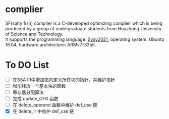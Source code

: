 # complier

SF(salty fish) complier is a C-developed optimizing complier which is being produced by a group of undergraduate students 
from Huazhong University of Science and Technology.  
It supports the programming language: [Sysy2021](https://gitlab.eduxiji.net/nscscc/compiler2021/-/blob/master/SysY语言定义.pdf),
operating system: Ubuntu 18.04, hardware architecture: ARMv7-32bit.

# To DO List

- [ ] 在SSA IR中增加指向定义所在块的指针，并维护指针
- [ ] 增加释放一个基本块的函数
- [ ] 寄存器分配算法
- [ ] 完成 update_CFG 函数
- [ ] 在 delete_operand 函数中维护 def_use 链
- [x] 在 delete_ir 中维护 def_use 链
